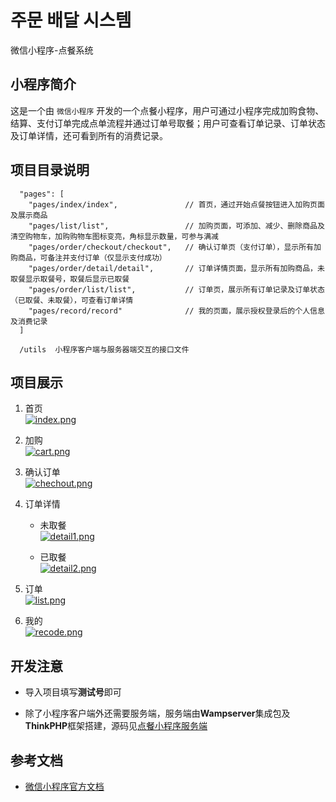 # 주문 배달 시스템
微信小程序-点餐系统

## 小程序简介
这是一个由 `微信小程序` 开发的一个点餐小程序，用户可通过小程序完成加购食物、结算、支付订单完成点单流程并通过订单号取餐；用户可查看订单记录、订单状态及订单详情，还可看到所有的消费记录。

## 项目目录说明
```
  "pages": [
    "pages/index/index",               // 首页，通过开始点餐按钮进入加购页面及展示商品
    "pages/list/list",                 // 加购页面，可添加、减少、删除商品及清空购物车，加购购物车图标变亮，角标显示数量，可参与满减
    "pages/order/checkout/checkout",   // 确认订单页（支付订单），显示所有加购商品，可备注并支付订单（仅显示支付成功）
    "pages/order/detail/detail",       // 订单详情页面，显示所有加购商品，未取餐显示取餐号，取餐后显示已取餐
    "pages/order/list/list",           // 订单页，展示所有订单记录及订单状态（已取餐、未取餐），可查看订单详情
    "pages/record/record"              // 我的页面，展示授权登录后的个人信息及消费记录
  ]

  /utils  小程序客户端与服务器端交互的接口文件

```

##  项目展示
1. 首页   
    [![index.png](https://z4a.net/images/2020/06/12/index.png)](https://z4a.net/image/Tws3Uj)  

2. 加购   
    [![cart.png](https://z4a.net/images/2020/06/12/cart.png)](https://z4a.net/image/Twso30)  

3. 确认订单   
    [![chechout.png](https://z4a.net/images/2020/06/12/chechout.png)](https://z4a.net/image/TwsSjO)  

4. 订单详情  
    - 未取餐  
        [![detail1.png](https://z4a.net/images/2020/06/12/detail1.png)](https://z4a.net/image/Tws8FJ)  

    - 已取餐  
        [![detail2.png](https://z4a.net/images/2020/06/12/detail2.png)](https://z4a.net/image/TwsfPK)  

5. 订单  
    [![list.png](https://z4a.net/images/2020/06/12/list.png)](https://z4a.net/image/TwsZ8P)  

6. 我的  
    [![recode.png](https://z4a.net/images/2020/06/12/recode.png)](https://z4a.net/image/TwsGEa)  


## 开发注意

- 导入项目填写**测试号**即可
 
- 除了小程序客户端外还需要服务端，服务端由**Wampserver**集成包及**ThinkPHP**框架搭建，源码见[点餐小程序服务端](https://github.com/nichan-13/mini-program_order-system-server.git)


## 参考文档  

- [微信小程序官方文档](https://developers.weixin.qq.com/miniprogram/dev/framework/)  
